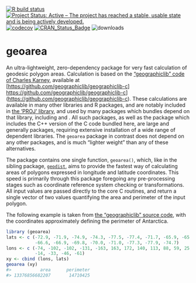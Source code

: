 <!-- README.md is generated from README.Rmd. Please edit that file -->

[![R build
status](https://github.com/hypertidy/geoarea/workflows/R-CMD-check/badge.svg)](https://github.com/hypertidy/geoarea/actions?query=workflow%3AR-CMD-check)
[![Project Status: Active – The project has reached a stable, usable
state and is being actively
developed.](http://www.repostatus.org/badges/latest/active.svg)](http://www.repostatus.org/#active)
[![codecov](https://codecov.io/gh/hypertidy/geoarea/branch/master/graph/badge.svg)](https://codecov.io/gh/hypertidy/geoarea)
[![CRAN_Status_Badge](http://www.r-pkg.org/badges/version/geoarea)](http://cran.r-project.org/web/packages/geoarea)
![downloads](http://cranlogs.r-pkg.org/badges/grand-total/geoarea)

# geoarea

An ultra-lightweight, zero-dependency package for very fast calculation
of geodesic polygon areas. Calculation is based on the [“geographiclib”
code of Charles Karney](https://doi.org/10.1007/s00190-012-0578-z),
available at \[<https://github.com/geographiclib/geographiclib-c>\]
<https://github.com/geographiclib/geographiclib-c>\](<https://github.com/geographiclib/geographiclib-c>).
These calculations are available in many other libraries and R packages,
and are notably included in [the ‘PROJ’ library](https://proj.org/), and
used by many packages which bundles depend on that library, including
and . All such packages, as well as the package which includes the C++
version of the C code bundled here, are large and generally packages,
requiring extensive installation of a wide range of dependent libraries.
The `geoarea` package in contrast does not depend on any other packages,
and is much “lighter weight” than any of these alternatives.

The package contains one single function, `geoarea()`, which, like in
the sibling package, [`geodist`](https://github.com/hypertidy/geodist),
aims to provide the fastest way of calculating areas of polygons
expressed in longitude and latitude coordinates. This speed is primarily
through this package foregoing any pre-processing stages such as
coordinate reference system checking or transformations. All input
values are passed directly to the core C routines, and return a single
vector of two values quantifying the area and perimeter of the input
polygon.

The following example is taken from [the “geographiclib” source
code](https://github.com/geographiclib/geographiclib-c/blob/d908229507db95664aa4c735c6f5c79f94b0ecfc/src/geodesic.h#L789-L795),
with the coordinates approximately defining the perimeter of Antarctica.

``` r
library (geoarea)
lats <- c (-72.9, -71.9, -74.9, -74.3, -77.5, -77.4, -71.7, -65.9, -65.7,
           -66.6, -66.9, -69.8, -70.0, -71.0, -77.3, -77.9, -74.7)
lons <- c (-74, -102, -102, -131, -163, 163, 172, 140, 113, 88, 59, 25, -4,
           -14, -33, -46, -61)
xy <- cbind (lons, lats)
geoarea (xy)
#>           area      perimeter 
#> 13376856682207       14710425
```
